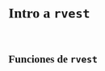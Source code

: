 <style>

@import url('https://fonts.googleapis.com/css2?family=Vollkorn&display=swap');

.toc-content {
    padding-left: 30px;
    padding-right: 40px;
    margin-top: 20px;
}

div.blue pre { background-color:pink; }
div.blue pre.r { background-color:lightblue; }

.hljs-comment {color: darkred; font-size: 12pt;}

.hljs-string {color: darkred; font-size: 12pt;}

pre {
    display: block;
    padding: 9.5px;
    margin: 0 0 10px;
    font-size: 12pt;
    line-height: 1.42857143;
    color: #333;
    word-break: break-all;
    word-wrap: break-word;
    background-color: #f5f5f5;
    border: 1px solid #ccc;
    border-radius: 4px;
}

body {text-align: justify; font-family: Vollkorn;}

p {font-size: 18px;}

  
ul {
  position: relative;
  list-style: none;
  font-size: 18px;
}

li::before {
  content: '👉  ';
  position: absolute;
  left: 0px;
}

div#TOC li::before {
  content: '';
  position: absolute;
  left: 0px;
}

div.btn-group.pull-right.open li::before {
  content: '';
  position: absolute;
  left: 0px;
}

h1.title {font-size: 38px; text-align: center; margin-top: 0px;}

h3.subtitle {font-size: 26px; text-align: center; margin-bottom: 20px; margin-top: 0px;}

h4.author {font-size: 16px; text-align: center; margin-top: 0px;}

h4.date {font-size: 14px; text-align: center; margin-bottom: 0px; margin-top: 10px;}

p.abstract {color: transparent; font-size:0px;}

b, strong {font-size:19px;font-weight: 700;}

tbody.argumentos {
    display: block;
    vertical-align: top;
    border-color: inherit;
    margin-left: 30px;
}

tr.argumentos {
    display: table-row;
    vertical-align: inherit;
    border-color: inherit;
}

h4 {
    font-size: 21px;
    font-weight: bold;
    color:  darkred;
    font-weight: 700;
}

h5 {
    font-size: 19px;
    font-weight: bold;
    color: darkblue;
    font-weight: 700;
}

#wrap {
  width: 1000px;
  height: 1100px;
  padding: 0;
  overflow: hidden;
  margin-bottom: -190px;
}

#scaled-frame {
  width: 1000px;
  height: 1100px;
  border: 0px;
}

#scaled-frame {
  zoom: 0.8;
  -moz-transform: scale(0.8);
  -moz-transform-origin: 0 0;
  -o-transform: scale(0.8);
  -o-transform-origin: 0 0;
  -webkit-transform: scale(0.8);
  -webkit-transform-origin: 0 0;
}

@media screen and (-webkit-min-device-pixel-ratio:0) {
  #scaled-frame {
    zoom: 1;
  }
}

#TOC {
    margin: 20px 0px 20px 0px;
}


</style>

<br>

# Intro a `rvest`

<br>

## Funciones de `rvest`

<br>
